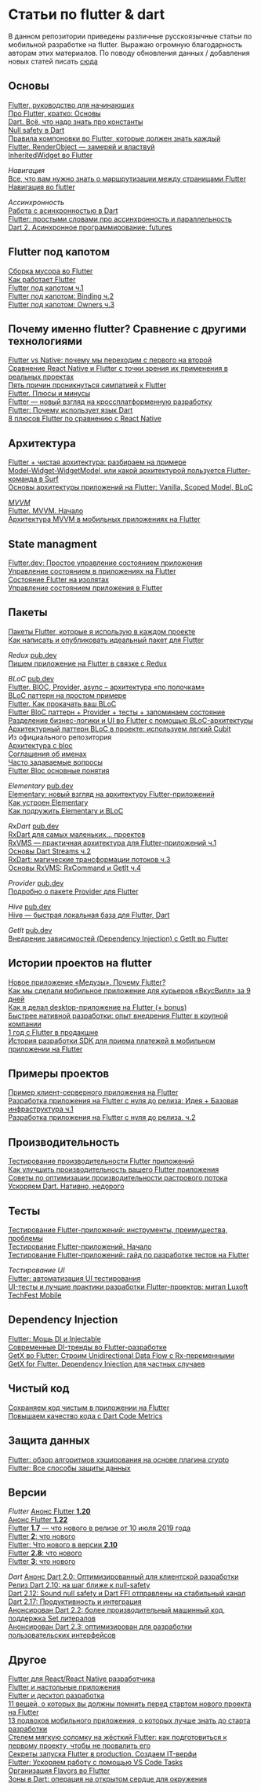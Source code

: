 # Статьи по flutter & dart
В данном репозитории приведены различные русскоязычные статьи по мобильной разработке на flutter. Выражаю огромную благодарность авторам этих материалов. По поводу обновления данных / добавления новых статей писать [сюда](https://t.me/p_zahar)

## Основы
[Flutter, руководство для начинающих](https://habr.com/ru/company/oleg-bunin/blog/460743/)  
[Про Flutter, кратко: Основы](https://habr.com/ru/post/430918/)  
[Dart. Всё, что надо знать про константы](https://habr.com/ru/post/501804/)  
[Null safety в Dart](https://habr.com/ru/post/513466/)  
[Правила компоновки во Flutter, которые должен знать каждый](https://habr.com/ru/post/500210/)  
[Flutter. RenderObject — замеряй и властвуй](https://habr.com/ru/company/surfstudio/blog/513070/)  
[InheritedWidget во Flutter](https://habr.com/ru/company/otus/blog/521032/)  

*Навигация*  
[Все, что вам нужно знать о маршрутизации между страницами Flutter](https://habr.com/ru/company/otus/blog/539190/)  
[Навигация во flutter](https://habr.com/ru/post/512072/)  

*Ассинхронность*  
[Работа с асинхронностью в Dart](https://habr.com/ru/company/surfstudio/blog/539362/)  
[Flutter: простыми словами про ассинхронность и параллельность](https://habr.com/ru/post/654047/)  
[Dart 2. Асинхронное программирование: futures](https://habr.com/ru/post/442282/)  

## Flutter под капотом
[Сборка мусора во Flutter](https://habr.com/ru/company/rshb/blog/668600/)  
[Как работает Flutter](https://habr.com/ru/post/476018/)  
[Flutter под капотом ч.1](https://habr.com/ru/company/surfstudio/blog/501862/)  
[Flutter под капотом: Binding ч.2](https://habr.com/ru/company/surfstudio/blog/512326/)  
[Flutter под капотом: Owners ч.3](https://habr.com/ru/company/surfstudio/blog/533210/)  

## Почему именно flutter? Сравнение с другими технологиями
[Flutter vs Native: почему мы переходим с первого на второй](https://habr.com/ru/company/ozontech/blog/648671/)  
[Сравнение React Native и Flutter с точки зрения их применения в реальных проектах](https://habr.com/ru/company/ruvds/blog/478322/)  
[Пять причин проникнуться симпатией к Flutter](https://habr.com/ru/company/ruvds/blog/349622/)  
[Flutter. Плюсы и минусы](https://habr.com/ru/company/simbirsoft/blog/441766/)  
[Flutter — новый взгляд на кроссплатформенную разработку](https://habr.com/ru/company/google/blog/426701/)  
[Flutter: Почему использует язык Dart](https://habr.com/ru/post/662135/)  
[8 плюсов Flutter по сравнению с React Native](https://habr.com/ru/post/491832/)

## Архитектура
[Flutter + чистая архитектура: разбираем на примере](https://habr.com/ru/post/522640/)  
[Model-Widget-WidgetModel, или какой архитектурой пользуется Flutter-команда в Surf](https://habr.com/ru/company/surfstudio/blog/510308/)  
[Основы архитектуры приложений на Flutter: Vanilla, Scoped Model, BLoC](https://habr.com/ru/post/438574/)  

[*MVVM*](https://ru.wikipedia.org/wiki/Model-View-ViewModel)  
[Flutter. MVVM. Начало](https://habr.com/ru/company/digdes/blog/660411/)  
[Архитектура MVVM в мобильных приложениях на Flutter](https://habr.com/ru/post/427327/)  

## State managment
[Flutter.dev: Простое управление состоянием приложения](https://habr.com/ru/company/otus/blog/518156/)  
[Управление состоянием в приложениях на Flutter](https://habr.com/ru/post/424765/)  
[Состояние Flutter на изолятах](https://habr.com/ru/post/532862/)  
[Управление состоянием приложения в Flutter](https://habr.com/ru/post/435780/)  

## Пакеты
[Пакеты Flutter, которые я использую в каждом проекте](https://habr.com/ru/company/otus/blog/600013/)  
[Как написать и опубликовать идеальный пакет для Flutter](https://habr.com/ru/post/548594/)  

*Redux* [pub.dev](https://pub.dev/packages/redux)  
[Пишем приложение на Flutter в связке с Redux](https://habr.com/ru/post/481624/)  

*BLoC* [pub.dev](https://pub.dev/packages/bloc)  
[Flutter. BlOC, Provider, async – архитектура «по полочкам»](https://habr.com/ru/post/489512/)  
[BLoC паттерн на простом примере](https://habr.com/ru/post/475404/)  
[Flutter. Как прокачать ваш BLoC](https://habr.com/ru/post/516764/)  
[Flutter BloC паттерн + Provider + тесты + запоминаем состояние](https://habr.com/ru/post/485002/)  
[Разделение бизнес-логики и UI во Flutter с помощью BLoC-архитектуры](https://inostudio.com/blog/articles-develop/razdelenie-biznes-logiki-i-ui-vo-flutter-s-pomoshchyu-bloc-arkhitektury/)  
[Архитектурный паттерн BLoC в проекте: используем легкий Cubit](https://vc.ru/dev/293853-arhitekturnyy-pattern-bloc-v-proekte-ispolzuem-legkiy-cubit)    
Из официального репозитория  
[Архитектура c bloc](https://github.com/felangel/bloc/blob/master/docs/ru/architecture.md)  
[Соглашения об именах](https://github.com/felangel/bloc/blob/master/docs/ru/blocnamingconventions.md)  
[Часто задаваемые вопросы](https://github.com/felangel/bloc/blob/master/docs/ru/faqs.md)  
[Flutter Bloc основные понятия](https://github.com/felangel/bloc/blob/master/docs/ru/flutterbloccoreconcepts.md)  

*Elementary* [pub.dev](https://pub.dev/packages/elementary)  
[Elementary: новый взгляд на архитектуру Flutter-приложений](https://habr.com/ru/company/surfstudio/blog/595619/)  
[Как устроен Elementary](https://habr.com/ru/company/surfstudio/blog/597167/)  
[Как подружить Elementary и BLoC](https://habr.com/ru/company/surfstudio/blog/667272/)  

*RxDart* [pub.dev](https://pub.dev/packages/rxdart)  
[RxDart для самых маленьких… проектов](https://habr.com/ru/post/474968/)  
[RxVMS — практичная архитектура для Flutter-приложений ч.1](https://habr.com/ru/post/448776/)  
[Основы Dart Streams ч.2](https://habr.com/ru/post/450950/)  
[RxDart: магические трансформации потоков ч.3](https://habr.com/ru/post/451292/)  
[Основы RxVMS: RxCommand и GetIt ч.4](https://habr.com/ru/post/449872/)  

*Provider* [pub.dev](https://pub.dev/packages/provider)  
[Подробно о пакете Provider для Flutter](https://habr.com/ru/company/piter/blog/503074/)

*Hive* [pub.dev](https://pub.dev/packages/hive)  
[Hive — быстрая локальная база для Flutter, Dart](https://habr.com/ru/post/498070/)  

*GetIt* [pub.dev](https://pub.dev/packages/get_it)  
[Внедрение зависимостей (Dependency Injection) с GetIt во Flutter](https://habr.com/ru/company/rshb/blog/564158/)   

## Истории проектов на flutter 
[Новое приложение «Медузы». Почему Flutter?](https://habr.com/ru/company/meduza/blog/501786/)  
[Как мы сделали мобильное приложение для курьеров «ВкусВилл» за 9 дней](https://habr.com/ru/company/automacon/blog/551436/)  
[Как я делал desktop-приложение на Flutter (+ bonus)](https://habr.com/ru/post/470251/)  
[Быстрее нативной разработки: опыт внедрения Flutter в крупной компании](https://habr.com/ru/company/rshb/blog/533848/)  
[1 год с Flutter в продакшне](https://habr.com/ru/post/542382/)  
[История разработки SDK для приема платежей в мобильном приложении на Flutter](https://habr.com/ru/company/tinkoff/blog/544080/)  

## Примеры проектов
[Пример клиент-серверного приложения на Flutter](https://habr.com/ru/post/435688/)  
[Разработка приложения на Flutter с нуля до релиза: Идея + Базовая инфраструктура ч.1](https://habr.com/ru/post/594963/)  
[Разработка приложения на Flutter с нуля до релиза. ч.2](https://habr.com/ru/post/597605/)  

## Производительность 
[Тестирование производительности Flutter приложений](https://habr.com/ru/post/451840/)  
[Как улучшить производительность вашего Flutter приложения](https://habr.com/ru/post/502882/)  
[Советы по оптимизации производительности растрового потока](https://habr.com/ru/company/otus/blog/581742/)  
[Ускоряем Dart. Нативно, недорого](https://habr.com/ru/post/547946/)

## Тесты
[Тестирование Flutter-приложений: инструменты, преимущества, проблемы](https://habr.com/ru/company/surfstudio/blog/517574/)  
[Тестирование Flutter-приложений. Начало](https://habr.com/ru/company/surfstudio/blog/468631/)  
[Тестирование Flutter-приложений: гайд по разработке тестов на Flutter](https://habr.com/ru/company/friflex/blog/666578/)  

*Тестирование UI*  
[Flutter: автоматизация UI тестирования](https://habr.com/ru/company/talenttech/blog/591915/)  
[UI-тесты и лучшие практики разработки Flutter-проектов: митап Luxoft TechFest Mobile](https://habr.com/ru/company/jugru/blog/595505/)  

## Dependency Injection
[Flutter: Мощь DI и Injectable](https://habr.com/ru/post/654119/)  
[Современные DI-тренды во Flutter-разработке](https://habr.com/ru/company/sezinnopolis/blog/588068/)  
[GetX во Flutter: Строим Unidirectional Data Flow с Rx-переменными](https://habr.com/ru/post/665676/)   
[GetX for Flutter. Dependency Injection для частных случаев](https://habr.com/ru/post/568488/)   

## Чистый код
[Сохраняем код чистым в приложении на Flutter](https://habr.com/ru/company/otus/blog/661609/)  
[Повышаем качество кода с Dart Code Metrics](https://habr.com/ru/company/wrike/blog/552012/)  

## Защита данных
[Flutter: обзор алгоритмов хэширования на основе плагина crypto](https://habr.com/ru/post/661409/)  
[Flutter: Все способы защиты данных](https://habr.com/ru/post/659999/)

## Версии
*Flutter*
[Анонс Flutter **1.20**](https://habr.com/ru/company/surfstudio/blog/515042/)  
[Анонс Flutter **1.22**](https://habr.com/ru/company/surfstudio/blog/522244/)  
[Flutter **1.7** — что нового в релизе от 10 июля 2019 года](https://habr.com/ru/post/460513/)  
[Flutter **2**: что нового](https://habr.com/ru/company/surfstudio/blog/546224/)  
[Flutter: Что нового в версии **2.10**](https://habr.com/ru/post/661621/)  
[Flutter **2.8**: что нового](https://habr.com/ru/company/surfstudio/blog/596405/)  
[Flutter **3**: что нового](https://habr.com/ru/company/surfstudio/blog/666448/)  

*Dart*
[Анонс Dart 2.0: Оптимизированный для клиентской разработки](https://habr.com/ru/company/wrike/blog/349790/)  
[Релиз Dart 2.10: на шаг ближе к null-safety](https://habr.com/ru/company/wrike/blog/522794/)  
[Dart 2.12: Sound null safety и Dart FFI отправлены на стабильный канал](https://habr.com/ru/company/surfstudio/blog/548460/)  
[Dart 2.17: Продуктивность и интеграция](https://habr.com/ru/company/surfstudio/blog/667990/)  
[Анонсирован Dart 2.2: более производительный машинный код, поддержка Set литералов](https://habr.com/ru/post/442014/)  
[Анонсирован Dart 2.3: оптимизирован для разработки пользовательских интерфейсов](https://habr.com/ru/post/451318/)  

## Другое
[Flutter для React/React Native разработчика](https://habr.com/ru/post/526362/)  
[Flutter и настольные приложения](https://habr.com/ru/company/ruvds/blog/508128/)  
[Flutter и десктоп разработка](https://habr.com/ru/post/505546/)  
[11 вещей, о которых вы должны помнить перед стартом нового проекта на Flutter](https://habr.com/ru/post/667424/)  
[13 подвохов мобильного приложения, о которых лучше знать до старта разработки](https://habr.com/ru/post/549642/)    
[Стелем мягкую соломку на жёсткий Flutter: как подготовиться к первому проекту, чтобы не провалить его ](https://habr.com/ru/company/surfstudio/blog/661441/)  
[Секреты запуска Flutter в production. Создаем IT-верфи](https://habr.com/ru/company/atisu/blog/597709/)  
[Flutter: Ускоряем работу с помощью VS Code Tasks](https://habr.com/ru/post/654293/)   
[Организация Flavors во Flutter](https://habr.com/ru/company/surfstudio/blog/503864/)    
[Зоны в Dart: операция на открытом сердце для окружения](https://habr.com/ru/company/wrike/blog/510270/)
